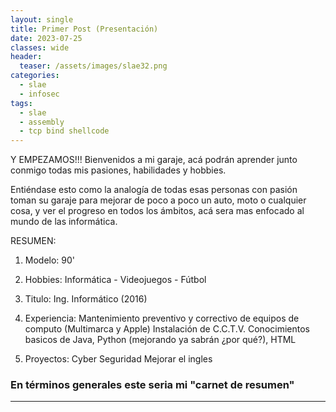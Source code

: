```yaml
---
layout: single
title: Primer Post (Presentación)
date: 2023-07-25
classes: wide
header:
  teaser: /assets/images/slae32.png
categories:
  - slae
  - infosec
tags:
  - slae
  - assembly
  - tcp bind shellcode
---
```

Y EMPEZAMOS!!! Bienvenidos a mi garaje, acá podrán aprender junto conmigo todas mis pasiones, habilidades y hobbies.

Entiéndase esto como la analogía de todas esas personas con pasión toman su garaje para mejorar de poco a poco un auto, moto o cualquier cosa, y ver el progreso en todos los ámbitos, acá sera mas enfocado al mundo de las informática.


RESUMEN:

1. Modelo: 90'

2. Hobbies: Informática - Videojuegos - Fútbol

3. Titulo: Ing. Informático (2016) 

4. Experiencia:
    Mantenimiento preventivo y correctivo de equipos de computo (Multimarca y Apple)
    Instalación de C.C.T.V.
    Conocimientos basicos de Java, Python (mejorando ya sabrán ¿por qué?), HTML

5. Proyectos:
    Cyber Seguridad
    Mejorar el ingles





### En términos generales este seria mi "carnet de resumen" 
---------------
